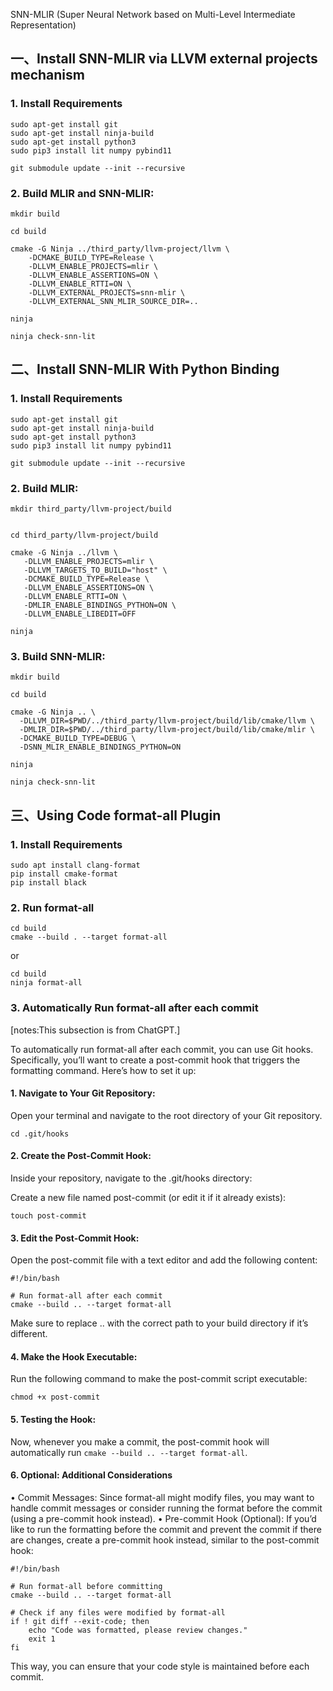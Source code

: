 SNN-MLIR (Super Neural Network based on Multi-Level Intermediate Representation)

## 一、Install SNN-MLIR via LLVM external projects mechanism

### 1. Install Requirements
```
sudo apt-get install git
sudo apt-get install ninja-build
sudo apt-get install python3
sudo pip3 install lit numpy pybind11

git submodule update --init --recursive
```

### 2. Build MLIR and SNN-MLIR:
```
mkdir build

cd build

cmake -G Ninja ../third_party/llvm-project/llvm \
    -DCMAKE_BUILD_TYPE=Release \
    -DLLVM_ENABLE_PROJECTS=mlir \
    -DLLVM_ENABLE_ASSERTIONS=ON \
    -DLLVM_ENABLE_RTTI=ON \
    -DLLVM_EXTERNAL_PROJECTS=snn-mlir \
    -DLLVM_EXTERNAL_SNN_MLIR_SOURCE_DIR=.. 

ninja

ninja check-snn-lit
```

## 二、Install SNN-MLIR With Python Binding

### 1. Install Requirements
```
sudo apt-get install git
sudo apt-get install ninja-build
sudo apt-get install python3
sudo pip3 install lit numpy pybind11

git submodule update --init --recursive
```

### 2. Build MLIR:

```
mkdir third_party/llvm-project/build


cd third_party/llvm-project/build

cmake -G Ninja ../llvm \
   -DLLVM_ENABLE_PROJECTS=mlir \
   -DLLVM_TARGETS_TO_BUILD="host" \
   -DCMAKE_BUILD_TYPE=Release \
   -DLLVM_ENABLE_ASSERTIONS=ON \
   -DLLVM_ENABLE_RTTI=ON \
   -DMLIR_ENABLE_BINDINGS_PYTHON=ON \
   -DLLVM_ENABLE_LIBEDIT=OFF

ninja
```

### 3. Build SNN-MLIR:

```
mkdir build

cd build

cmake -G Ninja .. \
  -DLLVM_DIR=$PWD/../third_party/llvm-project/build/lib/cmake/llvm \
  -DMLIR_DIR=$PWD/../third_party/llvm-project/build/lib/cmake/mlir \
  -DCMAKE_BUILD_TYPE=DEBUG \
  -DSNN_MLIR_ENABLE_BINDINGS_PYTHON=ON

ninja

ninja check-snn-lit
```

## 三、Using Code format-all Plugin

### 1. Install Requirements

```
sudo apt install clang-format
pip install cmake-format
pip install black
```
### 2. Run format-all

```
cd build
cmake --build . --target format-all
```

or

```
cd build
ninja format-all
```

### 3. Automatically Run format-all after each commit

[notes:This subsection is from ChatGPT.]

To automatically run format-all after each commit, you can use Git hooks. Specifically, you’ll want to create a post-commit hook that triggers the formatting command. Here’s how to set it up:

#### 1.	Navigate to Your Git Repository:
Open your terminal and navigate to the root directory of your Git repository.

```
cd .git/hooks
```

#### 2.	Create the Post-Commit Hook:
Inside your repository, navigate to the .git/hooks directory:

Create a new file named post-commit (or edit it if it already exists):

```
touch post-commit
```

#### 3.	Edit the Post-Commit Hook:
Open the post-commit file with a text editor and add the following content:

```
#!/bin/bash

# Run format-all after each commit
cmake --build .. --target format-all
```

Make sure to replace .. with the correct path to your build directory if it’s different.

#### 4.	Make the Hook Executable:
Run the following command to make the post-commit script executable:

```
chmod +x post-commit
```

#### 5.	Testing the Hook:
Now, whenever you make a commit, the post-commit hook will automatically run `cmake --build .. --target format-all`.

#### 6. Optional: Additional Considerations

•	Commit Messages: Since format-all might modify files, you may want to handle commit messages or consider running the format before the commit (using a pre-commit hook instead).
•	Pre-commit Hook (Optional): If you’d like to run the formatting before the commit and prevent the commit if there are changes, create a pre-commit hook instead, similar to the post-commit hook:

```
#!/bin/bash

# Run format-all before committing
cmake --build .. --target format-all

# Check if any files were modified by format-all
if ! git diff --exit-code; then
    echo "Code was formatted, please review changes."
    exit 1
fi
```
This way, you can ensure that your code style is maintained before each commit.